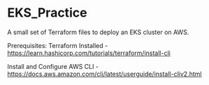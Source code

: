 # EKS_Practice

A small set of Terraform files to deploy an EKS cluster on AWS.

Prerequisites:
Terraform Installed - https://learn.hashicorp.com/tutorials/terraform/install-cli


Install and Configure AWS CLI - https://docs.aws.amazon.com/cli/latest/userguide/install-cliv2.html
